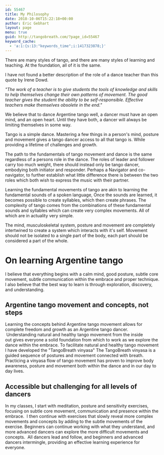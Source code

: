 ```yaml
---
id: 55467
title: My Philosophy
date: 2018-10-06T15:22:18+00:00
author: Eric Gebhart
layout: page
menu: true
guid: http://tangobreath.com/?page_id=55467
keyword_cache:
  - 'a:1:{s:13:"keywords_time";i:1417323878;}'
---
```


There are many styles of tango, and there are many styles of learning and teaching. At the foundation, all of it is the same.

I have not found a better description of the role of a dance teacher than this quote by Irene Dowd.

_"The work of a teacher is to give students the tools of knowledge and
skills to help themselves change their own patterns of movement. The good
teacher gives the student the ability to be self-responsible. Effective
teachers make themselves obsolete in the end."_
  

We believe that to dance Argentine tango well, a dancer must have an open
mind, and an open heart. Until they have both, a dancer will always be
limiting themselves in some way.

Tango is a simple dance. Mastering a few things in a person's mind, posture
and movement gives a tango dancer access to all that tango is. While
providing a lifetime of challenges and growth.

The path to the fundamentals of tango movement and dance is the same
regardless of a persons role in the dance. The roles of leader and
follower carry too much weight, there should instead only be tango dancer,
embodying both initiator and responder. Perhaps a Navigator and co-navigator,
to further establish what little difference there is between the two roles
which both wish to express the music with their partner.

Learning the fundamental movements of tango are akin to learning the
fundamental sounds of a spoken language, Once the sounds are learned,
it becomes possible to create syllables, which then create phrases. The
complexity of tango comes from the combinations of these fundamental
sounds and syllables which can create very complex movements.  All of
which are in actuality very simple.

The mind, musculoskeletal system, posture and movement are completely
intertwined to create a system which interacts with it's self. Movement
should not be isolated to a single part of the body, each part should
be considered a part of the whole.

# On learning Argentine tango

I believe that everything begins with a calm mind, good posture, subtle core movement,
subtle communication within the embrace and proper technique. I also
believe that the best way to learn is through exploration, discovery,
and understanding.

##  Argentine tango movement and concepts, not steps

Learning the concepts behind Argentine tango movement
allows for complete freedom and growth as an Argentine tango
dancer.  Understanding natural and healthy tango movement from the
inside out gives everyone a solid foundation from which to work as we
explore the dance within the embrace. To facilitate natural and healthy
tango movement I have developed the "TangoBreath vinyasa"
The TangoBreath vinyasa is a guided sequence of
postures and movement connected with breath. Practicing a 
vinyasa flow of tango movement has proven to improve
body awareness, posture and movement both within the
dance and in our day to day lives. 


## Accessible but challenging for all levels of dancers

In my classes, I start with meditation, posture and sensitivity exercises,
focusing on subtle core movement, communication and presence within
the embrace.  I then continue with exercises that slowly reveal more
complex movements and concepts by adding to the subtle movements of
the exercise. Beginners can continue working with what they understand,
and more advanced dancers can explore the more difficult movements and concepts.  All
dancers lead and follow, and beginners and advanced dancers intermingle,
providing an effective learning experience for everyone.

